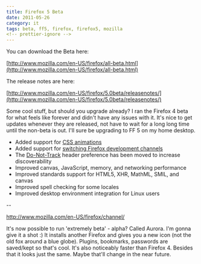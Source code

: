 ```yaml
---
title: Firefox 5 Beta
date: 2011-05-26
category: it
tags: beta, ff5, firefox, firefox5, mozilla
<!-- prettier-ignore -->
---
```


You can download the Beta here:

[http://www.mozilla.com/en-US/firefox/all-beta.html](http://www.mozilla.com/en-US/firefox/all-beta.html)

The release notes are here:

[http://www.mozilla.com/en-US/firefox/5.0beta/releasenotes/](http://www.mozilla.com/en-US/firefox/5.0beta/releasenotes/)

Some cool stuff, but should you upgrade already? I ran the Firefox 4 beta for what feels like forever and didn't have any issues with it. It's nice to get updates whenever they are released, not have to wait for a long long time until the non-beta is out. I'll sure be upgrading to FF 5 on my home desktop.

- Added support for [CSS animations](https://developer.mozilla.org/en/CSS/CSS_animations)
- Added support for [switching Firefox development channels](http://support.mozilla.com/kb/how-do-i-switch-update-channels)
- The [Do-Not-Track](http://dnt.mozilla.org/) header preference has been moved to increase discoverability
- Improved canvas, JavaScript, memory, and networking performance
- Improved standards support for HTML5, XHR, MathML, SMIL, and canvas
- Improved spell checking for some locales
- Improved desktop environment integration for Linux users

\--

<http://www.mozilla.com/en-US/firefox/channel/>

It's now possible to run 'extremely beta' - alpha? Called Aurora. I'm gonna give it a shot :) It installs another Firefox and gives you a new icon (not the old fox around a blue globe). Plugins, bookmarks, passwords are saved/kept so that's cool. It's also noticeably faster than Firefox 4. Besides that it looks just the same. Maybe that'll change in the near future.
